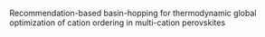 Recommendation-based basin-hopping for thermodynamic global optimization of cation ordering in multi-cation perovskites
